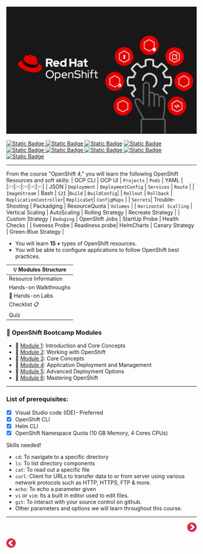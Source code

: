   <p align="center">
  <img src="/images/openshift-landing-page.png" alt="OpenShift Training" />
  </p>

[![Static Badge](https://img.shields.io/badge/Agenda-green?style=flat&logoSize=auto)
](https://github.com/ocp-workshop-wf/bootcamp/blob/main/other/Agenda.md) [![Static Badge](https://img.shields.io/badge/OpenShift-Bootcamp-red?style=social)
](https://github.com/ocp-workshop-wf) [![Static Badge](https://img.shields.io/badge/PreRequisites-blue?style=flat&logoSize=auto&link=[https%3A%2F%2Fgithub.com%2Focp-workshop-wf%2Fbootcamp%2Fblob%2Fmain%2Fprerequisites.md])](https://github.com/ocp-workshop-wf/bootcamp/blob/main/other/prerequisites.md) [![Static Badge](https://img.shields.io/badge/CheatSheet-purple?style=flat&logoSize=auto)
](https://github.com/ocp-workshop-wf/bootcamp/blob/main/other/CheatSheet.md) [![Static Badge](https://img.shields.io/badge/OCP-CLI-red?style=flat&logoSize=auto)
](https://github.com/ocp-workshop-wf/bootcamp/blob/main/other/ocpcli-cheatsheet.md)   [![Static Badge](https://img.shields.io/badge/Labs-maroon?style=flat&logoSize=auto)
](https://github.com/ocp-workshop-wf/bootcamp/tree/main/labs-repo)[![Static Badge](https://img.shields.io/badge/Kubernetes-black?style=flat&logo=Kubernetes&logoSize=auto)
](https://kubernetes.io/docs/home/) [![Static Badge](https://img.shields.io/badge/RedHat-OpenShift-maroon?style=flat&logo=Redhat&logoSize=auto)
](https://docs.redhat.com/en/documentation/openshift_container_platform/4.19)
[![Static Badge](https://img.shields.io/badge/FAQ-black?style=flat&label=FAQ)](https://github.com/ocp-workshop-wf/bootcamp/blob/main/other/FAQ.md) 



---

From the course  "OpenShift 4," you will learn the following OpenShift Resources and soft skills:
| OCP CLI | OCP UI | `Projects` | `Pods` | YAML | 
|:-:|:-:|:-:|:-:|:-:| 
| JSON | `Deployment` | `DeploymentConfig` | `Services` | `Route` |
| `ImageStream` | Bash | `S2I` |`Build` | `BuildConfig`| 
| `Rollout` | `Rollback` | `ReplicationController`| `ReplicaSet`| `ConfigMaps` |
| `Secrets`| Trouble-Shooting | Packadging | ResourceQuota | `Volumes` | 
| `Horizontal Scalling` | Vertical Scaling | AutoScaling | Rolling Strategy | Recreate Strategy | 
| Custom Strategy | `Deduging` | OpenShift Jobs | StartUp Probe | Health Checks |
| liveness Probe | Readiness probe| HelmCharts | Canary Strategy | Green-Blue Strategy |

- You will learn **15 +** types of OpenShift resources.
- You will be able to configure applications to follow OpenShift best practices.

<div align="center">

| 💡 Modules Structure |
|--------------------|
| Resource Information |
| Hands-on Walkthroughs |
| 🔬 Hands-on Labs      |
| Checklist 📋          |
| Quiz                  |

</div>

### 🔴  OpenShift Bootcamp Modules
- 🔹 [Module 1](https://github.com/ocp-workshop-wf/bootcamp/tree/main/module1):  Introduction and Core Concepts
- 🔹 [Module 2](https://github.com/ocp-workshop-wf/bootcamp/tree/main/module2): Working with OpenShift
- 🔹 [Module 3](https://github.com/ocp-workshop-wf/bootcamp/tree/main/module3): Core Concepts
- 🔹 [Module 4](https://github.com/ocp-workshop-wf/bootcamp/tree/main/module4): Application Deployment and Management
- 🔹 [Module 5](https://github.com/ocp-workshop-wf/bootcamp/tree/main/module5): Advanced Deployment Options
- 🔹 [Module 6](https://github.com/ocp-workshop-wf/bootcamp/tree/main/module6): Mastering OpenShift



---

### List of prerequisites:
- [x] Visual Studio code (IDE)- Preferred
- [x] OpenShift CLI 
- [x] Helm CLI
- [x] OpenShift Namespace Quota (10 GB Memory, 4 Cores CPUs)

Skills needed!
  - `cd`: To navigate to a specific directory
  - `ls`: To list directory components
  - `cat`: To read out a specific file
  - `curl`: Client for URLs to transfer data to or from server using various network protocols such as HTTP, HTTPS, FTP & more.
  - `echo`: To echo a parameter given
  - `vi` or `vim`: Its a built in editor used to edit files.
  - `git`: To interact with your source control on github.
  - Other parameters and options we will learn throughout this course. 

--- 

<p align="right">
  <a href="https://github.com/ocp-workshop-wf/bootcamp/tree/main/module1" target="_blank">
    <img src="/images/nexticon.webp" alt="OpenShift Training" style="width:25px;" />
  </a>
</p>

<p align="left">
  <a href="https://github.com/ocp-workshop-wf" target="_blank">
    <img src="/images/backred1.png" alt="OpenShift Training" style="width:25px;" />
  </a>
</p>
